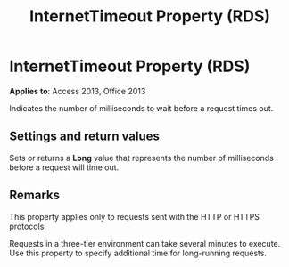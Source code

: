﻿---
title: InternetTimeout Property (RDS)
TOCTitle: InternetTimeout Property (RDS)
ms:assetid: 66fc6e87-3d23-ce2c-18f5-0fc83ac43801
ms:mtpsurl: https://msdn.microsoft.com/library/JJ249401(v=office.15)
ms:contentKeyID: 48545353
ms.date: 09/18/2015
mtps_version: v=office.15
---

# InternetTimeout Property (RDS)


**Applies to**: Access 2013, Office 2013

Indicates the number of milliseconds to wait before a request times out.

## Settings and return values

Sets or returns a **Long** value that represents the number of milliseconds before a request will time out.

## Remarks

This property applies only to requests sent with the HTTP or HTTPS protocols.

Requests in a three-tier environment can take several minutes to execute. Use this property to specify additional time for long-running requests.

